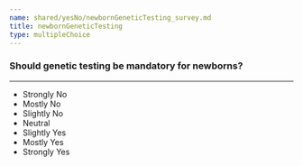 ```yaml
---
name: shared/yesNo/newbornGeneticTesting_survey.md
title: newbornGeneticTesting
type: multipleChoice
---
```


### Should genetic testing be mandatory for newborns?

---

- Strongly No
- Mostly No
- Slightly No
- Neutral
- Slightly Yes
- Mostly Yes
- Strongly Yes

